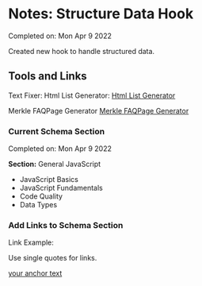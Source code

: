 # Notes: Structure Data Hook

Completed on: Mon Apr 9 2022

Created new hook to handle structured data.

## Tools and Links

Text Fixer: Html List Generator: [Html List Generator](
<https://www.textfixer.com/html/html-list-generator.php> "Html List Generator")

Merkle FAQPage Generator    [Merkle FAQPage Generator](<https://technicalseo.com/tools/schema-markup-generator>    "Merkle FAQPage Generator")

### Current Schema Section

Completed on: Mon Apr 9 2022

**Section:** General JavaScript

- JavaScript Basics
- JavaScript Fundamentals
- Code Quality
- Data Types

### Add Links to Schema Section

Link Example:

Use single quotes for links.

<a href=‘https://example.com/test/’>your anchor text</a>
